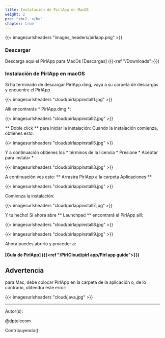 ```yaml
---
title: Instalación de PirlApp en MacOS 
weight: 2
pre: "<b>2. </b>"
chapter: true
---
```


{{< imagesurlsheaders "images_headers/pirlapp.png"  >}}

### Descargar

Descarga aquí el PirlApp para MacOs
[Descargas] ({{<ref "/Downloads">}})

### Instalación de PirlApp en macOS

Si ha terminado de descargar PirlApp.dmg, vaya a su carpeta de descargas y encuentre el PirlApp

{{< imagesurlsheaders "cloud/pirlappinstall1.jpg"  >}}

Allí encontrarás * PirlApp.dmg *:

{{< imagesurlsheaders "cloud/pirlappinstall2.jpg"  >}}

** Doble click ** para iniciar la instalación:
Cuando la instalación comienza, obtienes esto:

{{< imagesurlsheaders "cloud/pirlappinstall5.jpg"  >}}

Y a continuación obtienes los * términos de la licencia *
Presione * Aceptar para instalar *

{{< imagesurlsheaders "cloud/pirlappinstall3.jpg"  >}}

A continuación ves esto:
** Arrastra PirlApp a la carpeta Aplicaciones **

{{< imagesurlsheaders "cloud/pirlappinstall6.jpg"  >}}

Comienza la instalación:

{{< imagesurlsheaders "cloud/pirlappinstall7.jpg"  >}}

Y tu hecho!
Si ahora abre ** Launchpad ** encontrará el PirlApp allí:

{{< imagesurlsheaders "cloud/pirlappinstall8.jpg"  >}}

{{< imagesurlsheaders "cloud/pirlappinstall9.jpg"  >}}

Ahora puedes abrirlo y proceder a:

#### [Guía de PirlApp] ({{<ref "/PirlCloud/pirl app/Pirl app guide">}})

## Advertencia

para Mac, debe colocar PirlApp en la carpeta de la aplicación o, de lo contrario, obtendrá este error:

{{< imagesurlsheaders "cloud/java.jpg"  >}}

---
Autor(s):

@dptelecom

Contribuyendo():
